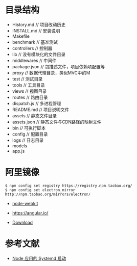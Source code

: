 
# 目录结构
- History.md // 项目改动历史
- INSTALL.md // 安装说明
- Makefile
- benchmark // 基准测试
- controllers // 控制器
- lib // 没有模块化的文件目录
- middlewares // 中间件
- package.json // 包描述文件，项目依赖项配置等
- proxy // 数据代理目录，类似MVC中的M
- test // 测试目录
- tools // 工具目录 
- views // 视图目录
- routes // 路由目录
- dispatch.js // 多进程管理
- README.md // 项目说明文件
- assets // 静态文件目录
- assets.json // 静态文件与CDN路径的映射文件
- bin // 可执行脚本
- config // 配置目录
- logs // 日志目录
- models
- app.js



# 阿里镜像
```
$ npm config set registry https://registry.npm.taobao.org/
$ npm config set electron_mirror http://npm.taobao.org/mirrors/electron/
```




- [node-webkit](https://github.com/nwjs/nw.js)

- https://angular.io/


- [Download](http://nodejs.cn/download/)


# 参考文献
- [Node 应用的 Systemd 启动](http://www.ruanyifeng.com/blog/2016/03/node-systemd-tutorial.html)
